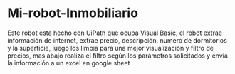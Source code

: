 # Mi-robot-Inmobiliario
Este robot esta hecho con UiPath que ocupa Visual Basic, el robot extrae información de internet, extrae precio, descripción, numero de dormitorios y la superficie, luego los limpia para una mejor visualización y filtro de precios, mas abajo realiza el filtro según los parámetros solicitados y envia la información a un excel en google sheet
